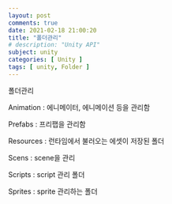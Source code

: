 ```yaml
---
layout: post
comments: true
date: 2021-02-18 21:00:20
title: "폴더관리"
# description: "Unity API"
subject: unity
categories: [ Unity ]
tags: [ unity, Folder ]
---
```


폴더관리

Animation : 에니메이터, 에니메이션 등을 관리함

Prefabs : 프리팹을 관리함

Resources : 런타임에서 불러오는 에셋이 저장된 폴더

Scens : scene을 관리

Scripts : script 관리 폴더

Sprites : sprite 관리하는 폴더
